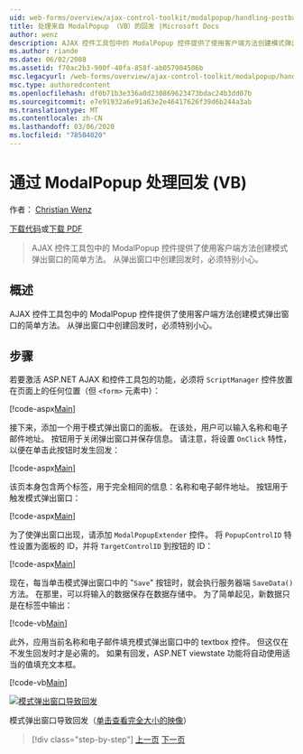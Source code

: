 ```yaml
---
uid: web-forms/overview/ajax-control-toolkit/modalpopup/handling-postbacks-from-a-modalpopup-vb
title: 处理来自 ModalPopup （VB）的回发 |Microsoft Docs
author: wenz
description: AJAX 控件工具包中的 ModalPopup 控件提供了使用客户端方法创建模式弹出窗口的简单方法。 如果需要特别注意，
ms.author: riande
ms.date: 06/02/2008
ms.assetid: f70ac2b3-900f-40fa-858f-ab057904506b
msc.legacyurl: /web-forms/overview/ajax-control-toolkit/modalpopup/handling-postbacks-from-a-modalpopup-vb
msc.type: authoredcontent
ms.openlocfilehash: df0b71b3e336a0d230869623473bdac24b3dd07b
ms.sourcegitcommit: e7e91932a6e91a63e2e46417626f39d6b244a3ab
ms.translationtype: MT
ms.contentlocale: zh-CN
ms.lasthandoff: 03/06/2020
ms.locfileid: "78504020"
---
```

# <a name="handling-postbacks-from-a-modalpopup-vb"></a>通过 ModalPopup 处理回发 (VB)

作者： [Christian Wenz](https://github.com/wenz)

[下载代码](https://download.microsoft.com/download/2/4/0/24052038-f942-4336-905b-b60ae56f0dd5/ModalPopup3.vb.zip)或[下载 PDF](https://download.microsoft.com/download/b/6/a/b6ae89ee-df69-4c87-9bfb-ad1eb2b23373/modalpopup3VB.pdf)

> AJAX 控件工具包中的 ModalPopup 控件提供了使用客户端方法创建模式弹出窗口的简单方法。 从弹出窗口中创建回发时，必须特别小心。

## <a name="overview"></a>概述

AJAX 控件工具包中的 ModalPopup 控件提供了使用客户端方法创建模式弹出窗口的简单方法。 从弹出窗口中创建回发时，必须特别小心。

## <a name="steps"></a>步骤

若要激活 ASP.NET AJAX 和控件工具包的功能，必须将 `ScriptManager` 控件放置在页面上的任何位置（但 `<form>` 元素中）：

[!code-aspx[Main](handling-postbacks-from-a-modalpopup-vb/samples/sample1.aspx)]

接下来，添加一个用于模式弹出窗口的面板。 在该处，用户可以输入名称和电子邮件地址。 按钮用于关闭弹出窗口并保存信息。 请注意，将设置 `OnClick` 特性，以便在单击此按钮时发生回发：

[!code-aspx[Main](handling-postbacks-from-a-modalpopup-vb/samples/sample2.aspx)]

该页本身包含两个标签，用于完全相同的信息：名称和电子邮件地址。 按钮用于触发模式弹出窗口：

[!code-aspx[Main](handling-postbacks-from-a-modalpopup-vb/samples/sample3.aspx)]

为了使弹出窗口出现，请添加 `ModalPopupExtender` 控件。 将 `PopupControlID` 特性设置为面板的 ID，并将 `TargetControlID` 到按钮的 ID：

[!code-aspx[Main](handling-postbacks-from-a-modalpopup-vb/samples/sample4.aspx)]

现在，每当单击模式弹出窗口中的 "`Save`" 按钮时，就会执行服务器端 `SaveData()` 方法。 在那里，可以将输入的数据保存在数据存储中。 为了简单起见，新数据只是在标签中输出：

[!code-vb[Main](handling-postbacks-from-a-modalpopup-vb/samples/sample5.vb)]

此外，应用当前名称和电子邮件填充模式弹出窗口中的 textbox 控件。 但这仅在不发生回发时才是必需的。 如果有回发，ASP.NET viewstate 功能将自动使用适当的值填充文本框。

[!code-vb[Main](handling-postbacks-from-a-modalpopup-vb/samples/sample6.vb)]

[![模式弹出窗口导致回发](handling-postbacks-from-a-modalpopup-vb/_static/image2.png)](handling-postbacks-from-a-modalpopup-vb/_static/image1.png)

模式弹出窗口导致回发（[单击查看完全大小的映像](handling-postbacks-from-a-modalpopup-vb/_static/image3.png)）

> [!div class="step-by-step"]
> [上一页](using-modalpopup-with-a-repeater-control-vb.md)
> [下一页](positioning-a-modalpopup-vb.md)
